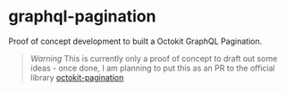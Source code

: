 # graphql-pagination

Proof of concept development to built a Octokit GraphQL Pagination.

> *Warning*
> This is currently only a proof of concept to draft out some ideas - once done, I am planning to put this as an PR to the official library [octokit-pagination](https://github.com/octokit/plugin-paginate-graphql.js)
